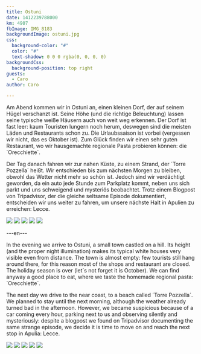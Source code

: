```yaml
---
title: Ostuni
date: 1412239788000
km: 4907
fbImage: IMG_8183
backgroundImage: ostuni.jpg
css:
  background-color: "#"
  color: "#"
  text-shadow: 0 0 0 rgba(0, 0, 0, 0)
backgroundCss: 
  background-position: top right
guests:
  - Caro
author: Caro

---
```


Am Abend kommen wir in Ostuni an, einen kleinen Dorf, der auf seinem Hügel verschanzt ist. Seine Höhe (und die richtige Beleuchtung) lassen seine typische weiße Häusern auch von weit weg erkennen. Der Dorf ist fast leer: kaum Touristen lungern noch herum, deswegen sind die meisten Läden und Restaurants schon zu. Die Urlaubssaison ist vorbei (vergessen wir nicht, das es Oktober ist). Zum Glück finden wir einen sehr guten Restaurant, wo wir hausgemachte regionale Pasta probieren können: die ´Orecchiette´.

Der Tag danach fahren wir zur nahen Küste, zu einem Strand, der ´Torre Pozzella´ heißt. Wir entschieden bis zum nächsten Morgen zu bleiben, obwohl das Wetter nicht mehr so schön ist. Jedoch sind wir verdächtigt geworden, da ein auto jede Stunde zum Parkplatz kommt, neben uns sich parkt und uns schweigend und mysteriös beobachtet. Trotz einem Blogpost von Tripadvisor, der die gleiche seltsame Episode dokumentiert, entscheiden wir uns weiter zu fahren, um unsere nächste Halt in Apulien zu erreichen: Lecce.

![](IMG_8183)
![](IMG_8204)
![](IMG_8207)
![](IMG_8214)
![](IMG_8215)

---en---

In the evening we arrive to Ostuni, a small town castled on a hill. Its height (and the proper night illumination) makes its typical white houses very visible even from distance. The town is almost empty: few tourists still hang around there, for this reason most of the shops and restaurant are closed. The holiday season is over (let´s not forget it is October). We can find anyway a good place to eat, where we taste the homemade regional pasta: ´Orecchiette`.

The next day we drive to the near coast, to a beach called ´Torre Pozzella´. We planned to stay until the next morning, although the weather already turned bad in the afternoon. However, we became suspicious because of a car coming every hour, parking next to us and observing silently and mysteriously: despite a blogpost we found on Tripadvisor documenting the same strange episode, we decide it is time to move on and reach the next stop in Apulia: Lecce.

![](IMG_8183)
![](IMG_8204)
![](IMG_8207)
![](IMG_8214)
![](IMG_8215)
